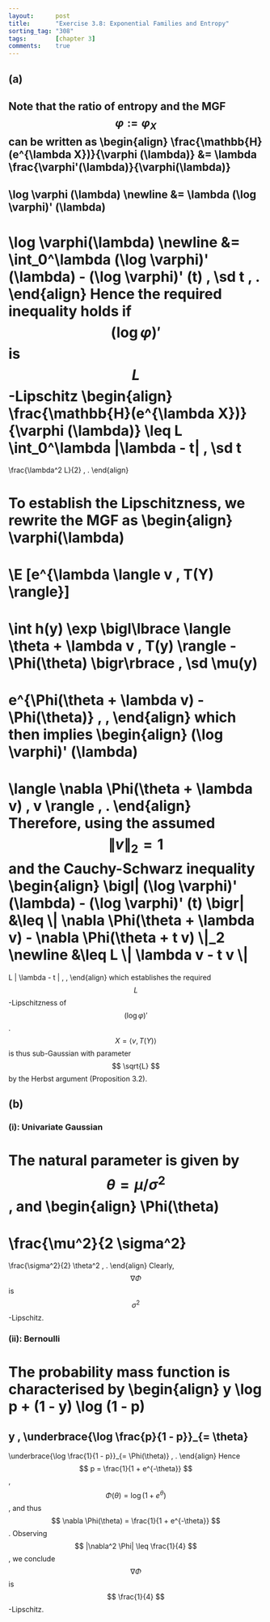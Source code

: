 ```yaml
---
layout:      post
title:       "Exercise 3.8: Exponential Families and Entropy"
sorting_tag: "308"
tags:        [chapter 3]
comments:    true
---
```


## (a)

Note that the ratio of entropy and the MGF $$\varphi := \varphi_X$$ can
be written as
\begin{align}
  \frac{\mathbb{H}(e^{\lambda X})}{\varphi (\lambda)}
  &=
  \lambda \frac{\varphi'(\lambda)}{\varphi(\lambda)}
  -
  \log \varphi (\lambda)
  \newline
  &=
  \lambda (\log \varphi)' (\lambda)
  -
  \log \varphi(\lambda)
  \newline
  &=
  \int\_0^\lambda
    (\log \varphi)' (\lambda)
    -
    (\log \varphi)' (t)
    \, \sd t
  \, .
\end{align}
Hence the required inequality holds if $$(\log \varphi)'$$ is $$L$$-Lipschitz
\begin{align}
  \frac{\mathbb{H}(e^{\lambda X})}{\varphi (\lambda)}
  \leq
  L \int\_0^\lambda |\lambda - t| \, \sd t
  =
  \frac{\lambda^2 L}{2}
  \, .
\end{align}

To establish the Lipschitzness, we rewrite the MGF as
\begin{align}
  \varphi(\lambda)
  =
  \E [e^{\lambda \langle v , T(Y) \rangle}]
  =
  \int
    h(y)
    \exp \bigl\lbrace
       \langle \theta + \lambda v , T(y) \rangle
       -
       \Phi(\theta)
    \bigr\rbrace
    \, \sd \mu(y)
  =
  e^{\Phi(\theta + \lambda v) - \Phi(\theta)}
  \, ,
\end{align}
which then implies
\begin{align}
  (\log \varphi)' (\lambda)
  =
  \langle
    \nabla
    \Phi(\theta + \lambda v)
    ,
    v
  \rangle
  \, .
\end{align}
Therefore, using the assumed $$\| v \|_2 = 1$$ and the Cauchy-Schwarz inequality
\begin{align}
  \bigl|
    (\log \varphi)' (\lambda)
    -
    (\log \varphi)' (t)
  \bigr|
  &\leq
  \\|
    \nabla \Phi(\theta + \lambda v)
    -
    \nabla \Phi(\theta + t v)
  \\|\_2
  \newline
  &\leq
  L
  \\|
    \lambda v - t v
  \\|
  =
  L | \lambda - t |
  \, ,
\end{align}
which establishes the required $$L$$-Lipschitzness of $$ (\log \varphi)' $$.
$$ X = \langle v , T(Y) \rangle $$ is thus sub-Gaussian with parameter
$$ \sqrt{L} $$ by the Herbst argument (Proposition 3.2).


## (b)

### (i): Univariate Gaussian

The natural parameter is given by
$$ \theta = \mu / \sigma^2 $$, and
\begin{align}
  \Phi(\theta)
  =
  \frac{\mu^2}{2 \sigma^2}
  =
  \frac{\sigma^2}{2} \theta^2
  \, .
\end{align}
Clearly, $$ \nabla \Phi $$ is $$\sigma^2$$-Lipschitz.

### (ii): Bernoulli

The probability mass function is characterised by
\begin{align}
  y \log p
  +
  (1 - y) \log (1 - p)
  =
  y \, \underbrace{\log \frac{p}{1 - p}}\_{= \theta}
  -
  \underbrace{\log \frac{1}{1 - p}}\_{= \Phi(\theta)}
  \, .
\end{align}
Hence $$ p = \frac{1}{1 + e^{-\theta}} $$,
$$ \Phi (\theta) = \log (1 + e^{\theta}) $$, and thus
$$ \nabla \Phi(\theta) = \frac{1}{1 + e^{-\theta}} $$.
Observing $$ |\nabla^2 \Phi| \leq \frac{1}{4} $$, we conclude
$$ \nabla \Phi $$ is $$ \frac{1}{4} $$-Lipschitz.

